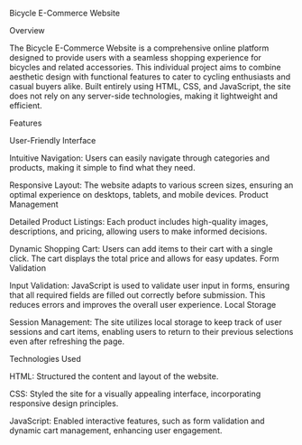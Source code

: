 Bicycle E-Commerce Website

Overview

The Bicycle E-Commerce Website is a comprehensive online platform designed to provide users with a seamless shopping experience for bicycles and related accessories. This individual project aims to combine aesthetic design with functional features to cater to cycling enthusiasts and casual buyers alike. Built entirely using HTML, CSS, and JavaScript, the site does not rely on any server-side technologies, making it lightweight and efficient.


Features

User-Friendly Interface

Intuitive Navigation: Users can easily navigate through categories and products, making it simple to find what they need.

Responsive Layout: The website adapts to various screen sizes, ensuring an optimal experience on desktops, tablets, and mobile devices.
Product Management

Detailed Product Listings: Each product includes high-quality images, descriptions, and pricing, allowing users to make informed decisions.

Dynamic Shopping Cart: Users can add items to their cart with a single click. The cart displays the total price and allows for easy updates.
Form Validation

Input Validation: JavaScript is used to validate user input in forms, ensuring that all required fields are filled out correctly before submission. This reduces errors and improves the overall user experience.
Local Storage

Session Management: The site utilizes local storage to keep track of user sessions and cart items, enabling users to return to their previous selections even after refreshing the page.


Technologies Used

HTML: Structured the content and layout of the website.

CSS: Styled the site for a visually appealing interface, incorporating responsive design principles.

JavaScript: Enabled interactive features, such as form validation and dynamic cart management, enhancing user engagement.
